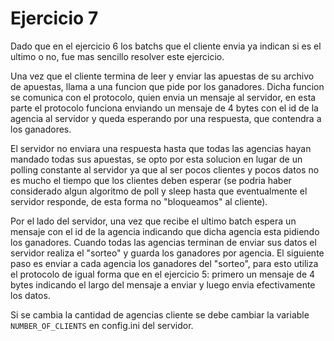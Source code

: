 # Ejercicio 7

Dado que en el ejercicio 6 los batchs que el cliente envia ya indican si es el ultimo o no, fue mas sencillo resolver este ejercicio.

Una vez que el cliente termina de leer y enviar las apuestas de su archivo de apuestas, llama a una funcion que pide por los ganadores. Dicha funcion se comunica con el protocolo, quien envia un mensaje al servidor, en esta parte el protocolo funciona enviando un mensaje de 4 bytes con el id de la agencia al servidor y queda esperando por una respuesta, que contendra a los ganadores.

El servidor no enviara una respuesta hasta que todas las agencias hayan mandado todas sus apuestas, se opto por esta solucion en lugar de un polling constante al servidor ya que al ser pocos clientes y pocos datos no es mucho el tiempo que los clientes deben esperar (se podria haber considerado algun algoritmo de poll y sleep hasta que eventualmente el servidor responde, de esta forma no "bloqueamos" al cliente).

Por el lado del servidor, una vez que recibe el ultimo batch espera un mensaje con el id de la agencia indicando que dicha agencia esta pidiendo los ganadores. Cuando todas las agencias terminan de enviar sus datos el servidor realiza el "sorteo" y guarda los ganadores por agencia. El siguiente paso es enviar a cada agencia los ganadores del "sorteo", para esto utiliza el protocolo de igual forma que en el ejercicio 5: primero un mensaje de 4 bytes indicando el largo del mensaje a enviar y luego envia efectivamente los datos.

Si se cambia la cantidad de agencias cliente se debe cambiar la variable `NUMBER_OF_CLIENTS` en config.ini del servidor.
